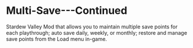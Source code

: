 # Multi-Save---Continued
Stardew Valley Mod that allows you to maintain multiple save points for each playthrough; auto save daily, weekly, or monthly; restore and manage save points from the Load menu in-game.
